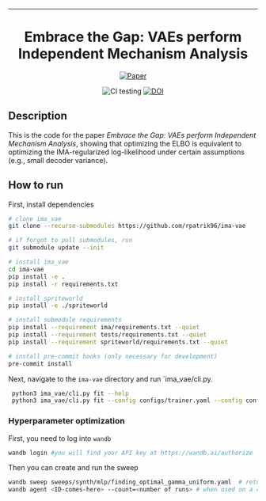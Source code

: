---

<div align="center">    
 
# Embrace the Gap: VAEs perform Independent Mechanism Analysis   

[//]: # ([![Paper]&#40;http://img.shields.io/badge/paper-arxiv.2206.02416-B31B1B.svg&#41;]&#40;https://arxiv.org/abs/2206.02416&#41;)

[//]: # ([![Conference]&#40;http://img.shields.io/badge/NeurIPS-2019-4b44ce.svg&#41;]&#40;https://papers.nips.cc/book/advances-in-neural-information-processing-systems-31-2018&#41;)

[//]: # ([![Conference]&#40;http://img.shields.io/badge/ICLR-2019-4b44ce.svg&#41;]&#40;https://papers.nips.cc/book/advances-in-neural-information-processing-systems-31-2018&#41;)

[//]: # ([![Conference]&#40;http://img.shields.io/badge/AnyConference-year-4b44ce.svg&#41;]&#40;https://papers.nips.cc/book/advances-in-neural-information-processing-systems-31-2018&#41;  )

[![Paper](http://img.shields.io/badge/arxiv-stat.ML:2206.02416-B31B1B.svg)](https://arxiv.org/abs/2206.02416)

![CI testing](https://github.com/rpatrik96/ima-vae/workflows/CI%20testing/badge.svg?branch=master&event=push)
[![DOI](https://zenodo.org/badge/431811003.svg)](https://zenodo.org/badge/latestdoi/431811003)

<!--  
Conference   
-->   
</div>
 
## Description   
This is the code for the paper _Embrace the Gap: VAEs perform Independent Mechanism Analysis_, showing that optimizing the ELBO is equivalent to optimizing the IMA-regularized log-likelihood under certain assumptions (e.g., small decoder variance).

## How to run   
First, install dependencies   
```bash
# clone ima_vae   
git clone --recurse-submodules https://github.com/rpatrik96/ima-vae

# if forgot to pull submodules, run
git submodule update --init

# install ima_vae   
cd ima-vae
pip install -e .   
pip install -r requirements.txt

# install spriteworld
pip install -e ./spriteworld

# install submodule requirements
pip install --requirement ima/requirements.txt --quiet
pip install --requirement tests/requirements.txt --quiet
pip install --requirement spriteworld/requirements.txt --quiet

# install pre-commit hooks (only necessary for development)
pre-commit install
 ```   
 Next, navigate to the `ima-vae` directory and run `ima_vae/cli.py.   
```bash
 python3 ima_vae/cli.py fit --help
 python3 ima_vae/cli.py fit --config configs/trainer.yaml --config configs/synth/moebius/moebius.yaml --config configs/synth/moebius/2d.yaml --model.prior=beta
```

### Hyperparameter optimization

First, you need to log into `wandb`
```bash
wandb login #you will find your API key at https://wandb.ai/authorize
```

Then you can create and run the sweep
```bash
wandb sweep sweeps/synth/mlp/finding_optimal_gamma_uniform.yaml  # returns sweep ID
wandb agent <ID-comes-here> --count=<number of runs> # when used on a cluster, set it to one and start multiple processes
```



[//]: # (## Citation   )

[//]: # (```)

[//]: # (@article{YourName,)

[//]: # (  title={Your Title},)

[//]: # (  author={Your team},)

[//]: # (  journal={Location},)

[//]: # (  year={Year})

[//]: # (})

[//]: # (```   )
